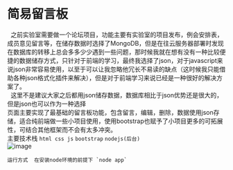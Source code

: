 # 简易留言板
&nbsp;&nbsp;之前实验室需要做一个论坛项目，功能主要有实验室的项目发布，例会安排表，成员意见留言等，在储存数据时选择了MongoDB，但是在往云服务器部署时发现在数据库的转移上总会多多少少遇到一些问题，那时候我就在想有没有一种比较便捷的数据储存方式，只针对于前端的学习，最终我选择了json，对于javascript来说json非常容易使用，以至于可以让我忽略他冗长不易读的缺点（这时候我只能借助各种json格式化插件来解决），但是对于前端学习来说已经是一种很好的解决方案了。<br>
&nbsp;&nbsp;这里不是建议大家之后都用json储存数据，数据库相比于json优势还是很大的，但是json也可以作为一种选择<br>
 页面主要实现了最基础的留言板功能，包含留言，编辑，删除，数据使用json存储，适合纯前端做一些小项目使用，使用bootstrap也赋予了小项目更多的可拓展性，可结合其他框架而不会有太多冲突。<br>
    主要技术栈  `html css js` `bootstrap` `nodejs(后台)`<br>
![image](https://user-images.githubusercontent.com/79557958/162008142-e3ac4070-0858-411f-ba54-8c8bc0fa8bf1.png)

    运行方式  在安装node环境的前提下 `node app`
   

    
